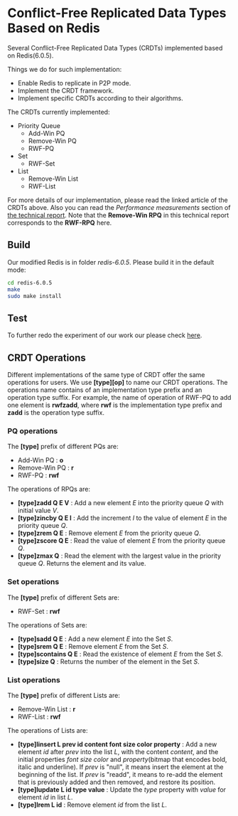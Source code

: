 # Conflict-Free Replicated Data Types Based on Redis

Several Conflict-Free Replicated Data Types (CRDTs) implemented based on Redis(6.0.5).

Things we do for such implementation:

* Enable Redis to replicate in P2P mode.
* Implement the CRDT framework.
* Implement specific CRDTs according to their algorithms.

The CRDTs currently implemented:

* Priority Queue
  * Add-Win PQ
  * Remove-Win PQ
  * RWF-PQ
* Set
  * RWF-Set
* List
  * Remove-Win List
  * RWF-List

For more details of our implementation, please read the linked article of the CRDTs above. Also you can read the *Performance measurements* section of [the technical report](https://arxiv.org/abs/1905.01403). Note that the **Remove-Win RPQ** in this technical report corresponds to the **RWF-RPQ** here.

## Build

Our modified Redis is in folder *redis-6.0.5*. Please build it in the default mode:

```bash
cd redis-6.0.5
make
sudo make install
```

## Test

To further redo the experiment of our work our please check [here](experiment/README.md).

## CRDT Operations

Different implementations of the same type of CRDT offer the same operations for users. We use **[type][op]** to name our CRDT operations. The operations name contains of an implementation type prefix and an operation type suffix. For example, the name of operation of RWF-PQ to add one element is **rwfzadd**, where **rwf** is the implementation type prefix and **zadd** is the operation type suffix.

### PQ operations

The **[type]** prefix of different PQs are:

* Add-Win PQ : **o**
* Remove-Win PQ : **r**
* RWF-PQ : **rwf**

The operations of RPQs are:

* **[type]zadd Q E V** : Add a new element *E* into the priority queue *Q* with initial value *V*.
* **[type]zincby Q E I** : Add the increment *I* to the value of element *E* in the priority queue *Q*.
* **[type]zrem Q E** : Remove element *E* from the priority queue *Q*.
* **[type]zscore Q E** : Read the value of element *E* from the priority queue *Q*.
* **[type]zmax Q** : Read the element with the largest value in the priority queue *Q*. Returns the element and its value.

### Set operations

The **[type]** prefix of different Sets are:

* RWF-Set : **rwf**

The operations of Sets are:

* **[type]sadd Q E** : Add a new element *E* into the Set *S*.
* **[type]srem Q E** : Remove element *E* from the Set *S*.
* **[type]scontains Q E** : Read the existence of element *E* from the Set *S*.
* **[type]size Q** : Returns the number of the element in the Set *S*.

### List operations

The **[type]** prefix of different Lists are:

* Remove-Win List : **r**
* RWF-List : **rwf**

The operations of Lists are:

* **[type]linsert L prev id content font size color property** : Add a new element *id* after *prev* into the list *L*, with the content *content*, and the initial properties *font* *size* *color* and *property*(bitmap that encodes bold, italic and underline). If *prev* is "null", it means insert the element at the beginning of the list. If *prev* is "readd", it means to re-add the element that is previously added and then removed, and restore its position.
* **[type]lupdate L id type value** : Update the *type* property with *value* for element *id* in list *L*.
* **[type]lrem L id** : Remove element *id* from the list *L*.

